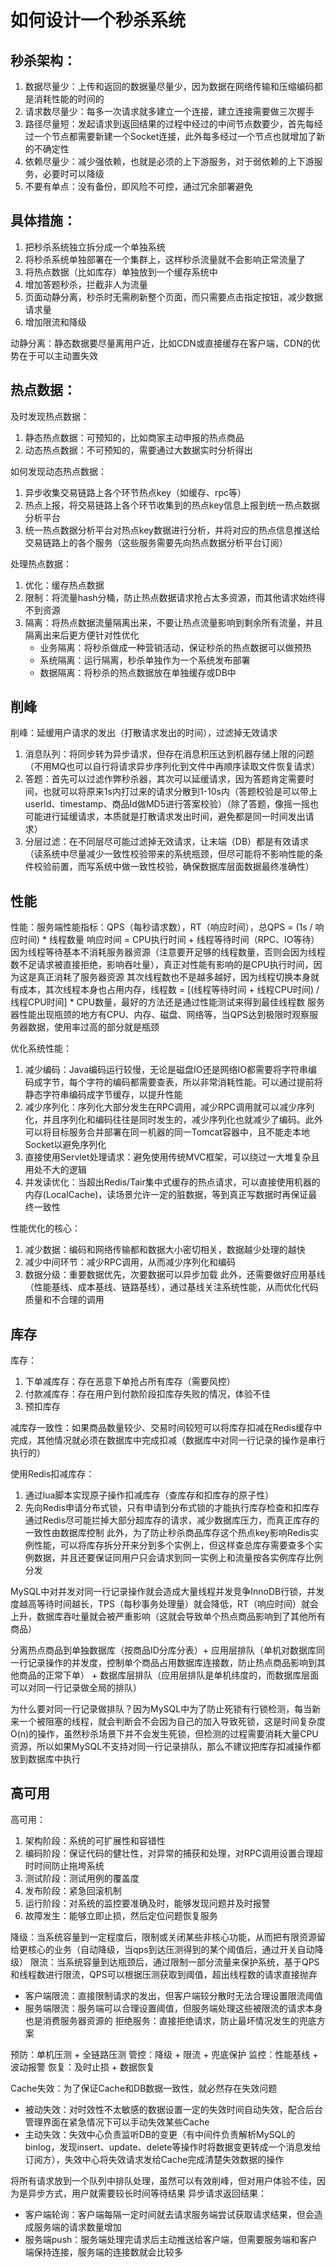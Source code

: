 # 如何设计一个秒杀系统

## 秒杀架构：

1. 数据尽量少：上传和返回的数据量尽量少，因为数据在网络传输和压缩编码都是消耗性能的时间的
2. 请求数尽量少：每多一次请求就多建立一个连接，建立连接需要做三次握手
3. 路径尽量短：发起请求到返回结果的过程中经过的中间节点数要少，首先每经过一个节点都需要新建一个Socket连接，此外每多经过一个节点也就增加了新的不确定性
4. 依赖尽量少：减少强依赖，也就是必须的上下游服务，对于弱依赖的上下游服务，必要时可以降级
5. 不要有单点：没有备份，即风险不可控，通过冗余部署避免

## 具体措施：

1. 把秒杀系统独立拆分成一个单独系统
2. 将秒杀系统单独部署在一个集群上，这样秒杀流量就不会影响正常流量了
3. 将热点数据（比如库存）单独放到一个缓存系统中
4. 增加答题秒杀，拦截非人为流量
5. 页面动静分离，秒杀时无需刷新整个页面，而只需要点击指定按钮，减少数据请求量
6. 增加限流和降级

动静分离：静态数据要尽量离用户近，比如CDN或直接缓存在客户端，CDN的优势在于可以主动置失效

## 热点数据：

及时发现热点数据：
1. 静态热点数据：可预知的，比如商家主动申报的热点商品
2. 动态热点数据：不可预知的，需要通过大数据实时分析得出

如何发现动态热点数据：
1. 异步收集交易链路上各个环节热点key（如缓存、rpc等）
2. 热点上报，将交易链路上各个环节收集到的热点key信息上报到统一热点数据分析平台
3. 统一热点数据分析平台对热点key数据进行分析，并将对应的热点信息推送给交易链路上的各个服务（这些服务需要先向热点数据分析平台订阅）

处理热点数据：
1. 优化：缓存热点数据
2. 限制：将流量hash分桶，防止热点数据请求抢占太多资源，而其他请求始终得不到资源
3. 隔离：将热点数据流量隔离出来，不要让热点流量影响到剩余所有流量，并且隔离出来后更方便针对性优化
   - 业务隔离：将秒杀做成一种营销活动，保证秒杀的热点数据可以做预热
   - 系统隔离：运行隔离，秒杀单独作为一个系统发布部署
   - 数据隔离：将秒杀的热点数据放在单独缓存或DB中

## 削峰

削峰：延缓用户请求的发出（打散请求发出的时间），过滤掉无效请求
1. 消息队列：将同步转为异步请求，但存在消息积压达到机器存储上限的问题（不用MQ也可以自行将请求异步序列化到文件中再顺序读取文件恢复请求）
2. 答题：首先可以过滤作弊秒杀器，其次可以延缓请求，因为答题肯定需要时间，也就可以将原来1s内打过来的请求分散到1-10s内（答题校验是可以带上userId、timestamp、商品Id做MD5进行答案校验）（除了答题，像摇一摇也可能进行延缓请求，本质就是打散请求发出时间，避免都是同一时间发出请求）
3. 分层过滤：在不同层尽可能过滤掉无效请求，让末端（DB）都是有效请求（读系统中尽量减少一致性校验带来的系统瓶颈，但尽可能将不影响性能的条件校验前置，而写系统中做一致性校验，确保数据库层面数据最终准确性）

## 性能

性能：服务端性能指标：QPS（每秒请求数），RT（响应时间），总QPS = (1s / 响应时间) * 线程数量
响应时间 = CPU执行时间 + 线程等待时间（RPC、IO等待）
因为线程等待基本不消耗服务器资源（注意要开足够的线程数量，否则会因为线程数不足请求被直接拒绝，影响吞吐量），真正对性能有影响的是CPU执行时间，因为这是真正消耗了服务器资源
其次线程数也不是越多越好，因为线程切换本身就有成本，其次线程本身也占用内存，线程数 = [(线程等待时间 + 线程CPU时间) / 线程CPU时间] * CPU数量，最好的方法还是通过性能测试来得到最佳线程数
服务器性能出现瓶颈的地方有CPU、内存、磁盘、网络等，当QPS达到极限时观察服务器数据，使用率过高的部分就是瓶颈

优化系统性能：
1. 减少编码：Java编码运行较慢，无论是磁盘IO还是网络IO都需要将字符串编码成字节，每个字符的编码都需要查表，所以非常消耗性能。可以通过提前将静态字符串编码成字节缓存，以提升性能
2. 减少序列化：序列化大部分发生在RPC调用，减少RPC调用就可以减少序列化，并且序列化和编码往往是同时发生的，减少序列化也就减少了编码。此外可以将目标服务合并部署在同一机器的同一Tomcat容器中，且不能走本地Socket以避免序列化
3. 直接使用Servlet处理请求：避免使用传统MVC框架，可以绕过一大堆复杂且用处不大的逻辑
4. 并发读优化：当超出Redis/Tair集中式缓存的热点请求，可以直接使用机器的内存(LocalCache)，读场景允许一定的脏数据，等到真正写数据时再保证最终一致性
   
性能优化的核心：
1. 减少数据：编码和网络传输都和数据大小密切相关，数据越少处理的越快
2. 减少中间环节：减少RPC调用，从而减少序列化和编码
3. 数据分级：重要数据优先，次要数据可以异步加载
此外，还需要做好应用基线（性能基线、成本基线、链路基线），通过基线关注系统性能，从而优化代码质量和不合理的调用

## 库存

库存：
1. 下单减库存：存在恶意下单抢占所有库存（需要风控）
2. 付款减库存：存在用户到付款阶段扣库存失败的情况，体验不佳
3. 预扣库存

减库存一致性：如果商品数量较少、交易时间较短可以将库存扣减在Redis缓存中完成，其他情况就必须在数据库中完成扣减（数据库中对同一行记录的操作是串行执行的）

使用Redis扣减库存：
1. 通过lua脚本实现原子操作扣减库存（查库存和扣库存的原子性）
2. 先向Redis申请分布式锁，只有申请到分布式锁的才能执行库存检查和扣库存
通过Redis尽可能拦掉大部分超库存的请求，减少数据库压力，而真正库存的一致性由数据库控制
此外，为了防止秒杀商品库存这个热点key影响Redis实例性能，可以将库存拆分开来分到多个实例上，但这样查总库存需要查多个实例数据，并且还要保证同用户只会请求到同一实例上和流量按各实例库存比例分发

MySQL中对并发对同一行记录操作就会造成大量线程并发竞争InnoDB行锁，并发度越高等待时间越长，TPS（每秒事务处理量）就会降低，RT（响应时间）就会上升，数据库吞吐量就会被严重影响（这就会导致单个热点商品影响到了其他所有商品）

分离热点商品到单独数据库（按商品ID分库分表）+ 应用层排队（单机对数据库同一行记录操作的并发度，控制单个商品占用数据库连接数，防止热点商品影响到其他商品的正常下单） + 数据库层排队（应用层排队是单机纬度的，而数据库层面可以对同一行记录做全局的排队）

为什么要对同一行记录做排队？因为MySQL中为了防止死锁有行锁检测，每当新来一个被阻塞的线程，就会判断会不会因为自己的加入导致死锁，这是时间复杂度O(n)的操作，虽然秒杀场景下并不会发生死锁，但检测的过程需要消耗大量CPU资源，所以如果MySQL不支持对同一行记录排队，那么不建议把库存扣减操作都放到数据库中执行

## 高可用

高可用：
1. 架构阶段：系统的可扩展性和容错性
2. 编码阶段：保证代码的健壮性，对异常的捕获和处理，对RPC调用设置合理超时时间防止拖垮系统
3. 测试阶段：测试用例的覆盖度
4. 发布阶段：紧急回滚机制
5. 运行阶段：对系统的监控要准确及时，能够发现问题并及时报警
6. 故障发生：能够立即止损，然后定位问题恢复服务

降级：当系统容量到一定程度后，限制或关闭某些非核心功能，从而把有限资源留给更核心的业务（自动降级，当qps到达压测得到的某个阈值后，通过开关自动降级）
限流：当系统容量到达瓶颈后，通过限制一部分流量来保护系统，基于QPS和线程数进行限流，QPS可以根据压测获取到阈值，超出线程数的请求直接抛弃
   - 客户端限流：直接限制请求的发出，但客户端较分散时无法合理设置限流阈值
   - 服务端限流：服务端可以合理设置阈值，但服务端处理这些被限流的请求本身也是消费服务器资源的
拒绝服务：直接拒绝请求，防止最坏情况发生的兜底方案

预防：单机压测 + 全链路压测
管控：降级 + 限流 + 兜底保护
监控：性能基线 + 波动报警
恢复：及时止损 + 数据恢复

Cache失效：为了保证Cache和DB数据一致性，就必然存在失效问题
- 被动失效：对时效性不太敏感的数据设置一定的失效时间自动失效，配合后台管理界面在紧急情况下可以手动失效某些Cache
- 主动失效：失效中心负责监听DB的变更（有中间件负责解析MySQL的binlog，发现insert、update、delete等操作时将数据变更转成一个消息发给订阅方），失效中心将失效请求发给Cache完成清楚失效数据的操作

将所有请求放到一个队列中排队处理，虽然可以有效削峰，但对用户体验不佳，因为是异步方式，用户就需要较长时间等待结果
异步请求返回结果：
- 客户端轮询：客户端每隔一定时间就去请求服务端尝试获取请求结果，但会造成服务端的请求数量增加
- 服务端push：服务端处理完请求后主动推送给客户端，但需要服务端和客户端保持连接，服务端的连接数就会比较多



